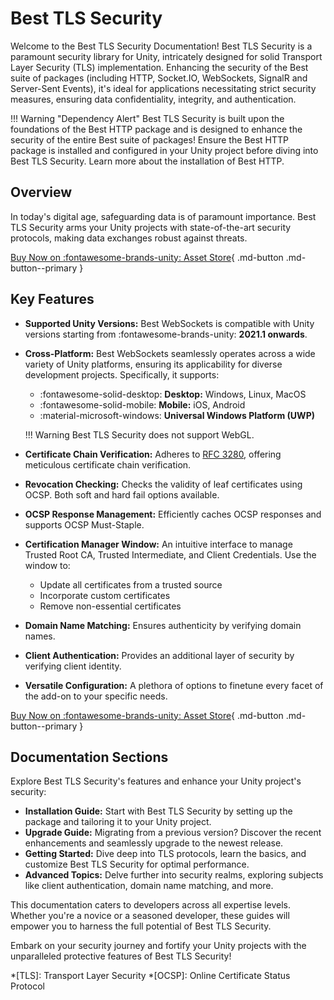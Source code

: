 # Best TLS Security

Welcome to the Best TLS Security Documentation! 
Best TLS Security is a paramount security library for Unity, intricately designed for solid Transport Layer Security (TLS) implementation. 
Enhancing the security of the Best suite of packages (including HTTP, Socket.IO, WebSockets, SignalR and Server-Sent Events), 
it's ideal for applications necessitating strict security measures, ensuring data confidentiality, integrity, and authentication.

!!! Warning "Dependency Alert"
    Best TLS Security is built upon the foundations of the Best HTTP package and is designed to enhance the security of the entire Best suite of packages!
    Ensure the Best HTTP package is installed and configured in your Unity project before diving into Best TLS Security. Learn more about the installation of Best HTTP.

## Overview
In today's digital age, safeguarding data is of paramount importance. 
Best TLS Security arms your Unity projects with state-of-the-art security protocols, making data exchanges robust against threats.

[Buy Now on :fontawesome-brands-unity: Asset Store](https://assetstore.unity.com/packages/slug/268761?aid=1101lfX8E){ .md-button .md-button--primary }

## Key Features
- **Supported Unity Versions:** Best WebSockets is compatible with Unity versions starting from :fontawesome-brands-unity: **2021.1 onwards**.
- **Cross-Platform:** Best WebSockets seamlessly operates across a wide variety of Unity platforms, ensuring its applicability for diverse development projects. Specifically, it supports:
    
    - :fontawesome-solid-desktop: **Desktop:** Windows, Linux, MacOS
    - :fontawesome-solid-mobile:  **Mobile:** iOS, Android
    - :material-microsoft-windows: **Universal Windows Platform (UWP)**

    !!! Warning
        Best TLS Security does not support WebGL.

- **Certificate Chain Verification:** Adheres to [RFC 3280](https://tools.ietf.org/html/rfc3280), offering meticulous certificate chain verification.
- **Revocation Checking:** Checks the validity of leaf certificates using OCSP. Both soft and hard fail options available.
- **OCSP Response Management:** Efficiently caches OCSP responses and supports OCSP Must-Staple.
- **Certification Manager Window:** An intuitive interface to manage Trusted Root CA, Trusted Intermediate, and Client Credentials. Use the window to:
    - Update all certificates from a trusted source
    - Incorporate custom certificates
    - Remove non-essential certificates
- **Domain Name Matching:** Ensures authenticity by verifying domain names.
- **Client Authentication:** Provides an additional layer of security by verifying client identity.
- **Versatile Configuration:** A plethora of options to finetune every facet of the add-on to your specific needs.

[Buy Now on :fontawesome-brands-unity: Asset Store](https://assetstore.unity.com/packages/slug/268761?aid=1101lfX8E){ .md-button .md-button--primary }

## Documentation Sections

Explore Best TLS Security's features and enhance your Unity project's security:

- **Installation Guide:** Start with Best TLS Security by setting up the package and tailoring it to your Unity project.
- **Upgrade Guide:** Migrating from a previous version? Discover the recent enhancements and seamlessly upgrade to the newest release.
- **Getting Started:** Dive deep into TLS protocols, learn the basics, and customize Best TLS Security for optimal performance.
- **Advanced Topics:** Delve further into security realms, exploring subjects like client authentication, domain name matching, and more.

This documentation caters to developers across all expertise levels. Whether you're a novice or a seasoned developer, these guides will empower you to harness the full potential of Best TLS Security.

Embark on your security journey and fortify your Unity projects with the unparalleled protective features of Best TLS Security!

*[TLS]: Transport Layer Security
*[OCSP]: Online Certificate Status Protocol
